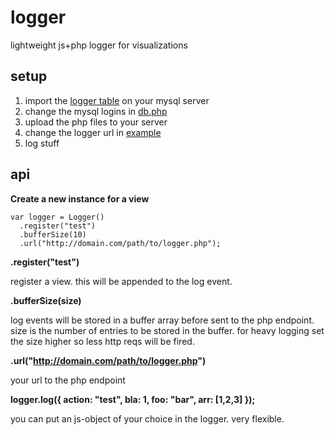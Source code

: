 # logger
lightweight js+php logger for visualizations

## setup

 1. import the [logger table](https://github.com/cpietsch/logger/blob/master/mysql/logger.sql) on your mysql server
 2. change the mysql logins in [db.php](https://github.com/cpietsch/logger/blob/master/php/db.php)
 3. upload the php files to your server
 4. change the logger url in [example](https://github.com/cpietsch/logger/blob/master/js/example.html)
 5. log stuff

## api


**Create a new instance for a view**
    
    var logger = Logger()
      .register("test")
      .bufferSize(10)
      .url("http://domain.com/path/to/logger.php");


**.register("test")**

register a view. this will be appended to the log event.

**.bufferSize(size)**

log events will be stored in a buffer array before sent to the php endpoint. size is the number of entries to be stored in the buffer. for heavy logging set the size higher so less http reqs will be fired.

**.url("http://domain.com/path/to/logger.php")**

your url to the php endpoint


**logger.log({ action: "test", bla: 1, foo: "bar", arr: [1,2,3] });**

you can put an js-object of your choice in the logger. very flexible.
